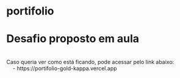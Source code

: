 # portifolio
<h1> Desafio proposto em aula </h1> <br>
Caso queria ver como está ficando, pode acessar pelo link abaixo: <br>
<img width="13px" src="https://github.com/thiagohsferreir/portifolio/assets/111469955/8d8b5625-8f9e-4c1c-a5bc-16d51ff437b3"/> - https://portifolio-gold-kappa.vercel.app
